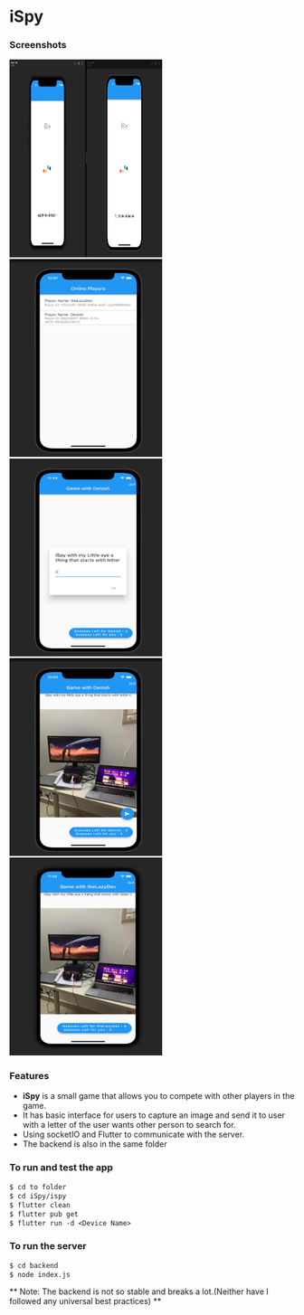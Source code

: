 # iSpy

### Screenshots

 <img src="/ScreenShots/1.png" width=270 height=350 alt="splash screen">
 <img src="/ScreenShots/5.png" width=270 height=350 alt="main screen">
 <img src="/ScreenShots/2.png" width=270 height=350 alt="attach letter dialog">
 <img src="/ScreenShots/4.png" width=270 height=350 alt="competitor screen">
 <img src="/ScreenShots/3.png" width=270 height=350 alt="competitor screen 2">
 
### Features
 - **iSpy** is a small game that allows you to compete with other players in the game.
 - It has basic interface for users to capture an image and send it to user with a letter of the user wants other person to search for.
 - Using socketIO and Flutter to communicate with the server.
 - The backend is also in the same folder

 ### To run and test the app
 ```
 $ cd to folder
 $ cd iSpy/ispy
 $ flutter clean 
 $ flutter pub get
 $ flutter run -d <Device Name>
 ```

 ### To run the server
 ```
 $ cd backend
 $ node index.js
 ```

** Note: The backend is not so stable and breaks a lot.(Neither have I followed any universal best practices) **
